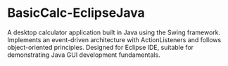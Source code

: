 # BasicCalc-EclipseJava
A desktop calculator application built in Java using the Swing framework. Implements an event-driven architecture with ActionListeners and follows object-oriented principles. Designed for Eclipse IDE, suitable for demonstrating Java GUI development fundamentals.
